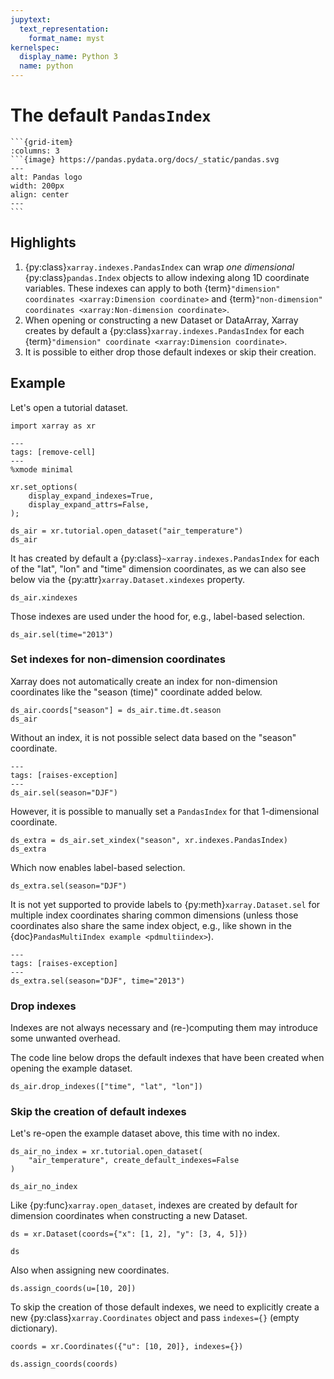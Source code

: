 ```yaml
---
jupytext:
  text_representation:
    format_name: myst
kernelspec:
  display_name: Python 3
  name: python
---
```


# The default `PandasIndex`

````{grid}
```{grid-item}
:columns: 3
```{image} https://pandas.pydata.org/docs/_static/pandas.svg
---
alt: Pandas logo
width: 200px
align: center
---
```
````

## Highlights

1. {py:class}`xarray.indexes.PandasIndex` can wrap _one dimensional_ {py:class}`pandas.Index` objects to allow indexing along 1D coordinate variables. These indexes can apply to both {term}`"dimension" coordinates <xarray:Dimension coordinate>` and {term}`"non-dimension" coordinates <xarray:Non-dimension coordinate>`.
1. When opening or constructing a new Dataset or DataArray, Xarray creates by default a {py:class}`xarray.indexes.PandasIndex` for each {term}`"dimension" coordinate <xarray:Dimension coordinate>`.
1. It is possible to either drop those default indexes or skip their creation.

## Example

Let's open a tutorial dataset.

```{code-cell} python
import xarray as xr
```

```{code-cell} python
---
tags: [remove-cell]
---
%xmode minimal

xr.set_options(
    display_expand_indexes=True,
    display_expand_attrs=False,
);
```

```{code-cell} python
ds_air = xr.tutorial.open_dataset("air_temperature")
ds_air
```

It has created by default a {py:class}`~xarray.indexes.PandasIndex` for each of
the "lat", "lon" and "time" dimension coordinates, as we can also see below via
the {py:attr}`xarray.Dataset.xindexes` property.

```{code-cell} python
ds_air.xindexes
```

Those indexes are used under the hood for, e.g., label-based selection.

```{code-cell} python
ds_air.sel(time="2013")
```

### Set indexes for non-dimension coordinates

Xarray does not automatically create an index for non-dimension coordinates like
the "season (time)" coordinate added below.

```{code-cell} python
ds_air.coords["season"] = ds_air.time.dt.season
ds_air
```

Without an index, it is not possible select data based on the "season"
coordinate.

```{code-cell} python
---
tags: [raises-exception]
---
ds_air.sel(season="DJF")
```

However, it is possible to manually set a `PandasIndex` for that 1-dimensional
coordinate.

```{code-cell} python
ds_extra = ds_air.set_xindex("season", xr.indexes.PandasIndex)
ds_extra
```

Which now enables label-based selection.

```{code-cell} python
ds_extra.sel(season="DJF")
```

It is not yet supported to provide labels to {py:meth}`xarray.Dataset.sel` for
multiple index coordinates sharing common dimensions (unless those coordinates
also share the same index object, e.g., like shown in the {doc}`PandasMultiIndex example <pdmultiindex>`).

```{code-cell} python
---
tags: [raises-exception]
---
ds_extra.sel(season="DJF", time="2013")
```

### Drop indexes

Indexes are not always necessary and (re-)computing them may introduce some
unwanted overhead.

The code line below drops the default indexes that have been created when
opening the example dataset.

```{code-cell} python
ds_air.drop_indexes(["time", "lat", "lon"])
```

### Skip the creation of default indexes

Let's re-open the example dataset above, this time with no index.

```{code-cell} python
ds_air_no_index = xr.tutorial.open_dataset(
    "air_temperature", create_default_indexes=False
)

ds_air_no_index
```

Like {py:func}`xarray.open_dataset`, indexes are created by default for
dimension coordinates when constructing a new Dataset.

```{code-cell} python
ds = xr.Dataset(coords={"x": [1, 2], "y": [3, 4, 5]})

ds
```

Also when assigning new coordinates.

```{code-cell} python
ds.assign_coords(u=[10, 20])
```

To skip the creation of those default indexes, we need to explicitly create a
new {py:class}`xarray.Coordinates` object and pass `indexes={}` (empty
dictionary).

```{code-cell} python
coords = xr.Coordinates({"u": [10, 20]}, indexes={})

ds.assign_coords(coords)
```
